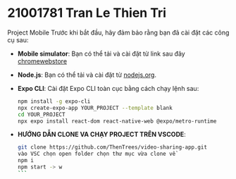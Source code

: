 # 21001781 Tran Le Thien Tri

Project Mobile
Trước khi bắt đầu, hãy đảm bảo rằng bạn đã cài đặt các công cụ sau:

-   **Mobile simulator**: Bạn có thể tải và cài đặt từ link sau đây [chromewebstore](https://chromewebstore.google.com/detail/mobile-simulator-responsi/ckejmhbmlajgoklhgbapkiccekfoccmk)
-   **Node.js**: Bạn có thể tải và cài đặt từ [nodejs.org](https://nodejs.org/).
-   **Expo CLI**: Cài đặt Expo CLI toàn cục bằng cách chạy lệnh sau:

    ```bash
    npm install -g expo-cli
    npx create-expo-app YOUR_PROJECT --template blank
    cd YOUR_PROJECT
    npx expo install react-dom react-native-web @expo/metro-runtime

    ```

-   **HƯỚNG DẪN CLONE VA CHẠY PROJECT TRÊN VSCODE**:
    ````bash
    git clone https://github.com/ThenTrees/video-sharing-app.git
    vào VSC chọn open folder chọn thư mục vừa clone về
    npm i
    npm start -> w
    ```
    ````
